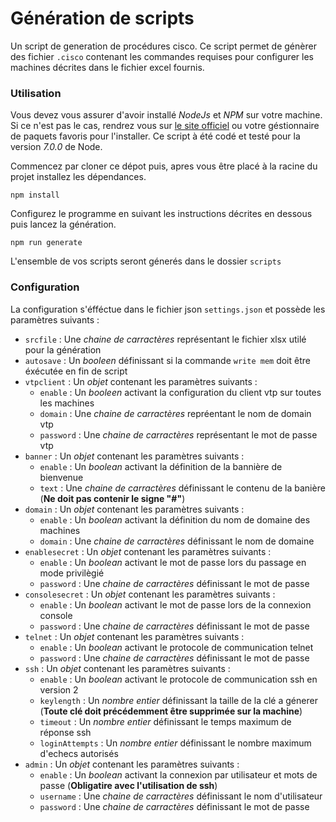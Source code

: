 # Génération de scripts

Un script de generation de procédures cisco. Ce script permet de génèrer des fichier `.cisco` contenant les commandes requises pour configurer les machines décrites dans le fichier excel fournis.

### Utilisation

Vous devez vous assurer d'avoir installé *NodeJs* et *NPM* sur votre machine. Si ce n'est pas le cas, rendrez vous sur [le site officiel](https://nodejs.org) ou votre géstionnaire de paquets favoris pour l'installer. Ce script à été codé et testé pour la version *7.0.0* de Node.

Commencez par cloner ce dépot puis, apres vous être placé à la racine du projet installez les dépendances.

```
npm install
```

Configurez le programme en suivant les instructions décrites en dessous puis lancez la génération.

```
npm run generate
```

L'ensemble de vos scripts seront génerés dans le dossier `scripts`

### Configuration

La configuration s'éfféctue dans le fichier json `settings.json` et possède les paramètres suivants : 

* `srcfile` : Une *chaine de carractères* représentant le fichier xlsx utilé pour la génération
* `autosave` : Un *booleen* définissant si la commande `write mem` doit être éxécutée en fin de script
* `vtpclient` : Un *objet* contenant les paramètres suivants :
    - `enable` : Un *booleen* activant la configuration du client vtp sur toutes les machines
    - `domain` : Une *chaine de carractères* repréentant le nom de domain vtp
    - `password` : Une *chaine de carractères* représentant le mot de passe vtp
* `banner` : Un *objet* contenant les paramètres suivants :
    - `enable` : Un *boolean* activant la définition de la bannière de bienvenue
    - `text` : Une *chaine de carractères* définissant le contenu de la banière (**Ne doit pas contenir le signe "#"**)
* `domain` : Un *objet* contenant les paramètres suivants :
    - `enable` : Un *boolean* activant la définition du nom de domaine des machines
    - `domain` : Une *chaine de carractères* définissant le nom de domaine
* `enablesecret` : Un *objet* contenant les paramètres suivants :
    - `enable` : Un *boolean* activant le mot de passe lors du passage en mode privilègié
    - `password` : Une *chaine de carractères* définissant le mot de passe
* `consolesecret` : Un *objet* contenant les paramètres suivants :
    - `enable` : Un *boolean* activant le mot de passe lors de la connexion console
    - `password` : Une *chaine de carractères* définissant le mot de passe
* `telnet` : Un *objet* contenant les paramètres suivants :
    - `enable` : Un *boolean* activant le protocole de communication telnet
    - `password` : Une *chaine de carractères* définissant le mot de passe
* `ssh` : Un *objet* contenant les paramètres suivants :
    - `enable` : Un *boolean* activant le protocole de communication ssh en version 2
    - `keylength` : Un *nombre entier* définissant la taille de la clé a génerer (**Toute clé doit précédemment être supprimée sur la machine**)
    - `timeout` : Un *nombre entier* définissant le temps maximum de réponse ssh
    - `loginAttempts` : Un *nombre entier* définissant le nombre maximum d'echecs autorisés
* `admin` : Un *objet* contenant les paramètres suivants :
    - `enable` : Un *boolean* activant la connexion par utilisateur et mots de passe (**Obligatire avec l'utilisation de ssh**)
    - `username` : Une *chaine de carractères* définissant le nom d'utilisateur
    - `password` : Une *chaine de carractères* définissant le mot de passe
